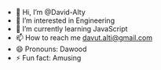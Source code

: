 - 👋 Hi, I’m @David-Alty
- 👀 I’m interested in Engineering
- 🌱 I’m currently learning JavaScript
- 📫 How to reach me davut.alti@gmail.com
- 😄 Pronouns: Dawood
- ⚡ Fun fact: Amusing 

<!---
David-Alty/David-Alty is a ✨ special ✨ repository because its `README.md` (this file) appears on your GitHub profile.
You can click the Preview link to take a look at your changes.
--->
